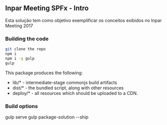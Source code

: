 ## Inpar Meeting SPFx - Intro

Esta solução tem como objetivo exemplificar os conceitos exibidos no Inpar Meeting 2017

### Building the code

```bash
git clone the repo
npm i
npm i -g gulp
gulp
```

This package produces the following:

* lib/* - intermediate-stage commonjs build artifacts
* dist/* - the bundled script, along with other resources
* deploy/* - all resources which should be uploaded to a CDN.

### Build options

gulp serve
gulp package-solution --ship
